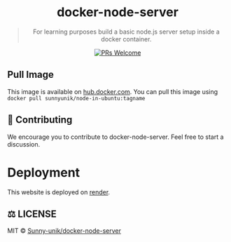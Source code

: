 <div align="center">

# docker-node-server

> For learning purposes build a basic node.js server setup inside a docker container.

[![PRs Welcome](https://img.shields.io/badge/PRs-welcome-brightgreen.svg?style=flat-square)](https://github.com/Sunny-unik/docker-node-server)

</div>

## Pull Image

This image is available on [hub.docker.com](https://hub.docker.com). You can pull this image using `docker pull sunnyunik/node-in-ubuntu:tagname`

## 🤝 Contributing

We encourage you to contribute to docker-node-server. Feel free to start a discussion.

# Deployment

This website is deployed on [render](https://render.com).

## ⚖️ LICENSE

MIT © [Sunny-unik/docker-node-server](LICENSE)
